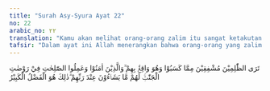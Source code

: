```yaml
---
title: "Surah Asy-Syura Ayat 22"
no: 22
arabic_no: ٢٢
translation: "Kamu akan melihat orang-orang zalim itu sangat ketakutan karena (kejahatan-kejahatan) yang telah mereka lakukan, dan (azab) menimpa mereka. Dan orang-orang yang beriman dan mengerjakan kebajikan (berada) di dalam taman-taman surga, mereka memperoleh apa yang mereka kehendaki di sisi Tuhan. Yang demikian itu adalah karunia yang besar."
tafsir: "Dalam ayat ini Allah menerangkan bahwa orang-orang yang zalim itu kelihatan takut, dibayang-bayangi oleh akibat dari berbagai perbuatan jahat yang pernah dilakukannya di dunia, dan siksa yang merupakan balasan dari perbuatan jahatnya yang pasti akan menimpa mereka. Sedangkan orang-orang yang beriman kepada Allah serta taat kepada apa yang diperintahkan dan dilarang-Nya akan dimasukkan ke dalam surga, satu tempat yang penuh dengan taman-taman yang indah, menikmati segala keindahan dan kesenangan yang ada di dalamnya sesuai dengan keinginannya baik yang berupa makanan, minuman, maupun yang berupa pemandangan yang belum pernah dilihat mata, didengar telinga, dan terlintas dalam hati seorang manusia. Semuanya itu adalah suatu kenikmatan besar yang dikaruniakan Allah kepada mereka, yang jauh lebih besar dari kemewahan yang pernah ada di dunia, sebagaimana firman Allah:\n\nItulah karunia Allah, yang diberikan kepada siapa yang Dia kehendaki. Dan Allah mempunyai karunia yang besar. (al-hadid/57: 21)"
---
```

تَرَى الظّٰلِمِيْنَ مُشْفِقِيْنَ مِمَّا كَسَبُوْا وَهُوَ وَاقِعٌۢ بِهِمْ ۗوَالَّذِيْنَ اٰمَنُوْا وَعَمِلُوا الصّٰلِحٰتِ فِيْ رَوْضٰتِ الْجَنّٰتِۚ  لَهُمْ مَّا يَشَاۤءُوْنَ عِنْدَ رَبِّهِمْ ۗذٰلِكَ هُوَ الْفَضْلُ الْكَبِيْرُ 